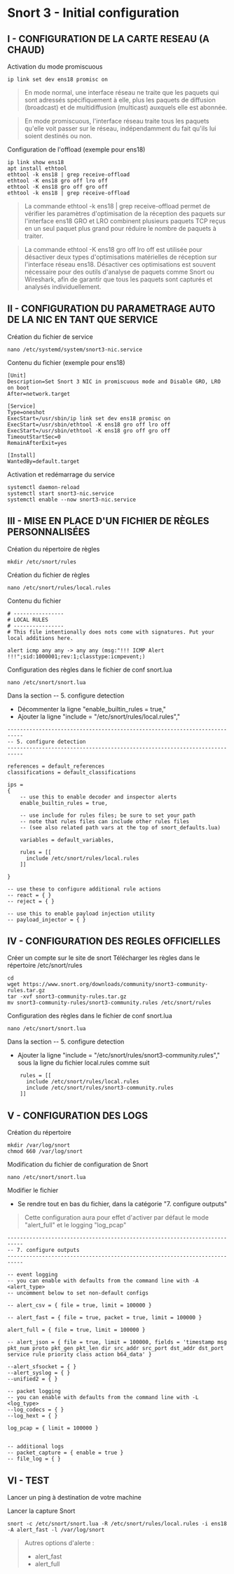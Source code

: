 # Snort 3 - Initial configuration


## I - CONFIGURATION DE LA CARTE RESEAU (A CHAUD)
Activation du mode promiscuous
```
ip link set dev ens18 promisc on
```
>En mode normal, une interface réseau ne traite que les paquets qui sont adressés spécifiquement à elle, plus les paquets de diffusion (broadcast) et de multidiffusion (multicast) auxquels elle est abonnée.

>En mode promiscuous, l'interface réseau traite tous les paquets qu'elle voit passer sur le réseau, indépendamment du fait qu'ils lui soient destinés ou non.

Configuration de l'offload (exemple pour ens18)
```
ip link show ens18
apt install ethtool
ethtool -k ens18 | grep receive-offload
ethtool -K ens18 gro off lro off
ethtool -K ens18 gro off gro off
ethtool -k ens18 | grep receive-offload
```
>La commande ethtool -k ens18 | grep receive-offload permet de vérifier les paramètres d'optimisation de la réception des paquets sur l'interface ens18 GRO et LRO combinent plusieurs paquets TCP reçus en un seul paquet plus grand pour réduire le nombre de paquets à traiter.

>La commande ethtool -K ens18 gro off lro off est utilisée pour désactiver deux types d'optimisations matérielles de réception sur l'interface réseau ens18.
Désactiver ces optimisations est souvent nécessaire pour des outils d'analyse de paquets comme Snort ou Wireshark, afin de garantir que tous les paquets sont capturés et analysés individuellement.


## II - CONFIGURATION DU PARAMETRAGE AUTO DE LA NIC EN TANT QUE SERVICE
Création du fichier de service
```
nano /etc/systemd/system/snort3-nic.service
```
Contenu du fichier (exemple pour ens18)
```
[Unit]
Description=Set Snort 3 NIC in promiscuous mode and Disable GRO, LRO on boot
After=network.target

[Service]
Type=oneshot
ExecStart=/usr/sbin/ip link set dev ens18 promisc on
ExecStart=/usr/sbin/ethtool -K ens18 gro off lro off
ExecStart=/usr/sbin/ethtool -K ens18 gro off gro off
TimeoutStartSec=0
RemainAfterExit=yes

[Install]
WantedBy=default.target
```
Activation et redémarrage du service
```
systemctl daemon-reload
systemctl start snort3-nic.service
systemctl enable --now snort3-nic.service
```


## III - MISE EN PLACE D'UN FICHIER DE RÈGLES PERSONNALISÉES 
Création du répertoire de règles
```
mkdir /etc/snort/rules
```
Création du fichier de règles
```
nano /etc/snort/rules/local.rules
```
Contenu du fichier
```
# ----------------
# LOCAL RULES
# ----------------
# This file intentionally does nots come with signatures. Put your local additions here.

alert icmp any any -> any any (msg:"!!! ICMP Alert !!!";sid:1000001;rev:1;classtype:icmpevent;)
```
Configuration des règles dans le fichier de conf snort.lua
```
nano /etc/snort/snort.lua
```
Dans la section -- 5. configure detection
* Décommenter la ligne "enable_builtin_rules = true,"
* Ajouter la ligne "include = "/etc/snort/rules/local.rules","

```
---------------------------------------------------------------------------
-- 5. configure detection
---------------------------------------------------------------------------

references = default_references
classifications = default_classifications

ips =
{
    -- use this to enable decoder and inspector alerts
    enable_builtin_rules = true,

    -- use include for rules files; be sure to set your path
    -- note that rules files can include other rules files
    -- (see also related path vars at the top of snort_defaults.lua)

    variables = default_variables,

    rules = [[
      include /etc/snort/rules/local.rules
    ]]

}

-- use these to configure additional rule actions
-- react = { }
-- reject = { }

-- use this to enable payload injection utility
-- payload_injector = { }
```


## IV - CONFIGURATION DES REGLES OFFICIELLES
Créer un compte sur le site de snort
Télécharger les règles dans le répertoire /etc/snort/rules
```
cd
wget https://www.snort.org/downloads/community/snort3-community-rules.tar.gz
tar -xvf snort3-community-rules.tar.gz
mv snort3-community-rules/snort3-community.rules /etc/snort/rules
```
Configuration des règles dans le fichier de conf snort.lua
```
nano /etc/snort/snort.lua
```
Dans la section -- 5. configure detection
* Ajouter la ligne "include = "/etc/snort/rules/snort3-community.rules"," sous la ligne du fichier local.rules comme suit
```
    rules = [[
      include /etc/snort/rules/local.rules
      include /etc/snort/rules/snort3-community.rules
    ]]
```

## V - CONFIGURATION DES LOGS
Création du répertoire
```
mkdir /var/log/snort
chmod 660 /var/log/snort
```
Modification du fichier de configuration de Snort
```
nano /etc/snort/snort.lua
```
Modifier le fichier
* Se rendre tout en bas du fichier, dans la catégorie "7. configure outputs"
> Cette configuration aura pour effet d'activer par défaut le mode "alert_full" et le logging "log_pcap"
```
---------------------------------------------------------------------------
-- 7. configure outputs
---------------------------------------------------------------------------

-- event logging
-- you can enable with defaults from the command line with -A <alert_type>
-- uncomment below to set non-default configs

-- alert_csv = { file = true, limit = 100000 }

-- alert_fast = { file = true, packet = true, limit = 100000 }

alert_full = { file = true, limit = 100000 }

-- alert_json = { file = true, limit = 100000, fields = 'timestamp msg pkt_num proto pkt_gen pkt_len dir src_addr src_port dst_addr dst_port service rule priority class action b64_data' }

--alert_sfsocket = { }
--alert_syslog = { }
--unified2 = { }

-- packet logging
-- you can enable with defaults from the command line with -L <log_type>
--log_codecs = { }
--log_hext = { }

log_pcap = { limit = 100000 }


-- additional logs
-- packet_capture = { enable = true }
-- file_log = { }

```


## VI - TEST
Lancer un ping à destination de votre machine

Lancer la capture Snort
```
snort -c /etc/snort/snort.lua -R /etc/snort/rules/local.rules -i ens18 -A alert_fast -l /var/log/snort
```

> Autres options d'alerte :
>- alert_fast
>- alert_full
